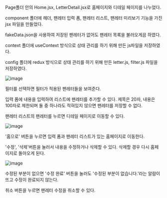 Page폴더 안의 Home.jsx, LetterDetail.jsx로 홈페이지와 디테일 페이지를 나누었다.

component 폴더에 헤더, 팬레터 입력 폼, 팬레터 리스트, 팬레터 미리보기 기능을 가진 jsx 파일을 만들었다.

fakeData.json을 사용하여 저장된 팬레터가 없어도 팬레터 목록을 불러오게끔 하였다.

context 폴더에 useContext 방식으로 상태 관리를 하기 위해 만든 js파일을 저장하였다.

config 폴더에 redux 방식으로 상태 관리를 하기 위해 만든 letter.js, filter.js 파일을 저장하였다.

![image](https://github.com/kewii33/fanpage/assets/150649178/45aab5ad-9765-4060-bd22-367ac79deecc)

필터를 선택하면 필터가 적용된 팬레터들을 보여준다.

입력 폼에 내용을 입력하여 리스트에 팬레터를 추가할 수 있다. 제목은 20자, 내용은 100자로 제한되며 둘 중 하나라도 적혀있지 않으면 팬레터를 저장할 수 없다.

팬레터 리스트의 팬레터를 누르면 디테일 페이지로 이동할 수 있다.

![image](https://github.com/kewii33/fanpage/assets/150649178/4a603a87-6e6f-4312-8def-66ff247878cf)

'홈으로' 버튼을 누르면 입력 폼과 팬레터 리스트가 있는 홈페이지로 이동한다.

'수정', '삭제'버튼을 눌러서 내용을 수정하거나 삭제할 수 있다. 삭제할 경우 다시 홈페이지로 돌아오게 된다.

![image](https://github.com/kewii33/fanpage/assets/150649178/5499f1ad-5c71-4990-aef6-5823759bdb72)

수정된 부분이 없으면 '수정 완료' 버튼을 눌러도 '수정된 부분이 없습니다.'라는 알람이 뜨고 수정이 완료되지 않는다.

취소 버튼을 누르면 팬레터 수정을 취소할 수 있다.
